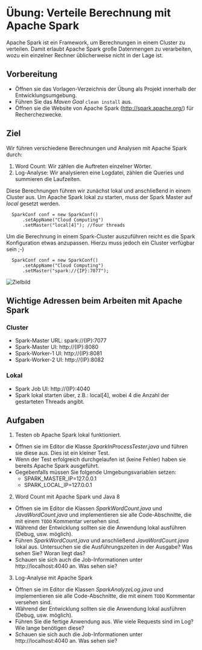 # Übung: Verteile Berechnung mit Apache Spark

Apache Spark ist ein Framework, um Berechnungen in einem Cluster zu verteilen.
Damit erlaubt Apache Spark große Datenmengen zu verarbeiten, wozu ein einzelner Rechner üblicherweise nicht in der Lage ist.

## Vorbereitung
* Öffnen sie das Vorlagen-Verzeichnis der Übung als Projekt innerhalb der Entwicklungsumgebung.
* Führen Sie das *Maven Goal* `clean install` aus.
* Öffnen sie die Website von Apache Spark (http://spark.apache.org/) für Recherchezwecke.

## Ziel
Wir führen verschiedene Berechnungen und Analysen mit Apache Spark durch:

1. Word Count: Wir zählen die Auftreten einzelner Wörter.
2. Log-Analyse: Wir analysieren eine Logdatei, zählen die Queries und summieren die Laufzeiten.

Diese Berechnungen führen wir zunächst lokal und anschließend in einem Cluster aus.
Um Apache Spark lokal zu starten, muss der Spark Master auf *local* gesetzt werden.
```
  SparkConf conf = new SparkConf()
      .setAppName("Cloud Computing")
      .setMaster("local[4]"); //four threads
```

Um die Berechnung in einem Spark-Cluster auszuführen reicht es die Spark Konfiguration etwas anzupassen.
Hierzu muss jedoch ein Cluster verfügbar sein ;-)
```
  SparkConf conf = new SparkConf()
      .setAppName("Cloud Computing")
      .setMaster("spark://{IP}:7077");
```

![Zielbild](zielbild.png)

## Wichtige Adressen beim Arbeiten mit Apache Spark
### Cluster
* Spark-Master URL: spark://{IP}:7077
* Spark-Master UI: http://{IP}:8080
* Spark-Worker-1 UI: http://{IP}:8081
* Spark-Worker-2 UI: http://{IP}:8082

### Lokal
* Spark Job UI: http://{IP}:4040
* Spark lokal starten über, z.B.: local[4], wobei 4 die Anzahl der gestarteten Threads angibt.

## Aufgaben
1) Testen ob Apache Spark lokal funktioniert.

* Öffnen sie im Editor die Klasse *SparkInProcessTester.java* und führen sie diese aus. Dies ist ein kleiner Test.
* Wenn der Test erfolgreich durchgelaufen ist (keine Fehler) haben sie bereits Apache Spark ausgeführt. 
* Gegebenfalls müssen Sie folgende Umgebungsvariablen setzen:
   * SPARK_MASTER_IP=127.0.0.1 
   * SPARK_LOCAL_IP=127.0.0.1

2) Word Count mit Apache Spark und Java 8

* Öffnen sie im Editor die Klassen *SparkWordCount.java* und *JavaWordCount.java* und implementieren sie alle Code-Abschnitte, die mit einem `TODO` Kommentar versehen sind.
* Während der Entwicklung sollten sie die Anwendung lokal ausführen (Debug, usw. möglich).
* Führen *SparkWordCount.java* und anschließend *JavaWordCount.java* lokal aus. Untersuchen sie die Ausführungszeiten in der Ausgabe? Was sehen Sie? Woran liegt das?
* Schauen sie sich auch die Job-Informationen unter http://localhost:4040 an. Was sehen sie?

3) Log-Analyse mit Apache Spark

* Öffnen sie im Editor die Klassen *SparkAnalyzeLog.java* und implementieren sie alle Code-Abschnitte, die mit einem `TODO` Kommentar versehen sind.
* Während der Entwicklung sollten sie die Anwendung lokal ausführen (Debug, usw. möglich).
* Führen Sie die fertige Anwendung aus. Wie viele Requests sind im Log? Wie lange benötigen diese?
* Schauen sie sich auch die Job-Informationen unter http://localhost:4040 an. Was sehen sie?
